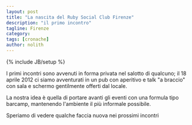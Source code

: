 ```yaml
---
layout: post
title: "La nascita del Ruby Social Club Firenze"
description: "il primo incontro"
tagline: Firenze 
category: 
tags: [cronache]
author: nolith
---
```

{% include JB/setup %}

I primi incontri sono avvenuti in forma privata nel salotto di qualcuno; il 18 aprile 2012 ci siamo avventurati in un pub con aperitivo e talk "a braccio" con sala e schermo gentilmente offerti dal locale.

La nostra idea è quella di portare avanti gli eventi con una formula tipo barcamp, mantenendo l'ambiente il più informale possibile.

Speriamo di vedere qualche faccia nuova nei prossimi incontri


